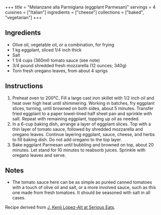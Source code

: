 +++
title = "Melanzane alla Parmigiana (eggplant Parmesan)"
servings = 4
cuisines = ["Italian"]
ingredients = ["cheese"]
collections = ["baked", "vegetarian"]
+++

## Ingredients

- Olive oil, vegetable oil, or a combination, for frying
- 1 kg eggplant, sliced 1/4 inch thick
- Salt
- 1 1/4 cups (360ml) tomato sauce (see note)
- 3/4 pound shredded fresh mozzarella (12 ounces; 340g)
- Torn fresh oregano leaves, from about 4 sprigs

## Instructions

1. Preheat oven to 200°C. Fill a large cast iron skillet with 1/2 inch oil and heat over high heat until shimmering. Working in batches, fry eggplant slices, turning, until browned on both sides, about 5 minutes. Transfer fried eggplant to a paper towel–lined half sheet pan and sprinkle with salt. Repeat with remaining eggplant, topping up oil as needed.
2. In a 6-cup baking dish, arrange a layer of eggplant slices. Top with a thin layer of tomato sauce, followed by shredded mozzarella and oregano leaves. Continue layering eggplant, sauce, cheese, and herbs to fill baking dish. Do not add oregano to the top layer.
3. Bake eggplant Parmesan until bubbling and browned on top, about 20 minutes. Let stand for 10 minutes to reabsorb juices. Sprinkle with oregano leaves and serve.

## Notes

- The tomato sauce here can be as simple as puréed canned tomatoes with a touch of olive oil and salt, or a more involved sauce, such as this one made from fresh tomatoes. It should be seasoned with salt in all cases.

Recipe derived from [J. Kenji López-Alt at Serious Eats](https://www.seriouseats.com/italian-style-eggplant-parmesan-melanzane-alla-parmigiana-recipe).
